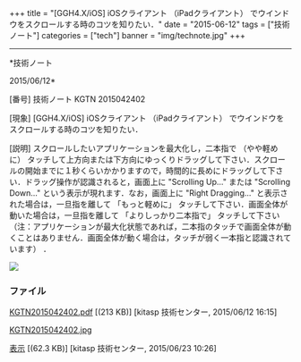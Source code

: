 ﻿+++
title = "[GGH4.X/iOS] iOSクライアント （iPadクライアント） でウインドウをスクロールする時のコツを知りたい．"
date = "2015-06-12"
tags = ["技術ノート"]
categories = ["tech"]
banner = "img/technote.jpg"
+++

-----------------------------------------------------------------------------------------------------------------------------

*技術ノート

2015/06/12*


[番号]
技術ノート KGTN 2015042402

[現象]
[GGH4.X/iOS] iOSクライアント （iPadクライアント）
でウインドウをスクロールする時のコツを知りたい．

[説明]
スクロールしたいアプリケーションを最大化し，二本指で （やや軽めに）
タッチして上方向または下方向にゆっくりドラッグして下さい．スクロールの開始までに１秒くらいかかりますので，時間的に長めにドラッグして下さい．ドラッグ操作が認識されると，画面上に
"Scrolling Up..." または "Scrolling Down..."
という表示が現れます．なお，画面上に "Right Dragging..."
と表示された場合は，一旦指を離して 「もっと軽めに」
タッチして下さい．画面全体が動いた場合は，一旦指を離して
「よりしっかり二本指で」 タッチして下さい
（注：アプリケーションが最大化状態であれば，二本指のタッチで画面全体が動くことはありません．画面全体が動く場合は，タッチが弱く一本指と認識されています）
．

![](http://techreport.kitasp.net/attachments/download/2049/KGTN2015042402.jpg)


### ファイル

 
 


[KGTN2015042402.pdf](http://techreport.kitasp.net/attachments/download/1904/KGTN2015042402.pdf)
 [(213 KB)] [kitasp 技術センター, 2015/06/12
16:15]

[KGTN2015042402.jpg](http://techreport.kitasp.net/attachments/download/2049/KGTN2015042402.jpg)

[表示](http://techreport.kitasp.net/attachments/2049/KGTN2015042402.jpg "表示")
 [(62.3 KB)] [kitasp 技術センター, 2015/06/23
10:26]


 


 

